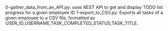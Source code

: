 0-gather_data_from_an_API.py: uses REST API to get and display TODO list progress for a given employee ID
1-export_to_CSV.py: Exports all tasks of a given employee to a CSV file, formatted as USER_ID,USERNAME,TASK_COMPLETED_STATUS,TASK_TITLE.
